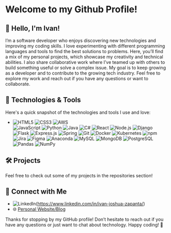 # Welcome to my Github Profile!

## 👋 Hello, I'm Ivan!

I’m a software developer who enjoys discovering new technologies and improving my coding skills. I love experimenting with different programming languages and tools to find the best solutions to problems. Here, you’ll find a mix of my personal projects, which showcase my creativity and technical abilities. I also share collaborative work where I’ve teamed up with others to build something useful or solve a complex issue. My goal is to keep growing as a developer and to contribute to the growing tech industry. Feel free to explore my work and reach out if you have any questions or want to collaborate.

## 🔧 Technologies & Tools
Here's a quick snapshot of the technologies and tools I use and love:
  - ![HTML5](https://img.shields.io/badge/HTML5-E34F26?logo=html5&logoColor=white)
  ![CSS3](https://img.shields.io/badge/CSS3-1572B6?logo=css3&logoColor=white)
  ![AWS](https://img.shields.io/badge/AWS-232F3E?logo=amazonaws&logoColor=white)  
  ![JavaScript](https://img.shields.io/badge/JavaScript-F7DF1C?logo=javascript&logoColor=white)
  ![Python](https://img.shields.io/badge/Python-3776AB?logo=python&logoColor=white)
  ![Java](https://img.shields.io/badge/Java-007396?logo=java&logoColor=white)
  ![C#](https://img.shields.io/badge/C%23-239120?logo=csharp&logoColor=white)
  ![React](https://img.shields.io/badge/React-61DAFB?logo=react&logoColor=black)
  ![Node.js](https://img.shields.io/badge/Node.js-339933?logo=node.js&logoColor=white)
  ![Django](https://img.shields.io/badge/Django-092D48?logo=django&logoColor=white)
  ![Flask](https://img.shields.io/badge/Flask-000000?logo=flask&logoColor=white)
  ![Express.js](https://img.shields.io/badge/Express.js-000000?logo=express&logoColor=white)
  ![Spring](https://img.shields.io/badge/Spring-6DB33F?logo=spring&logoColor=white)
  ![Git](https://img.shields.io/badge/Git-F05032?logo=git&logoColor=white)
  ![Docker](https://img.shields.io/badge/Docker-2496ED?logo=docker&logoColor=white)
  ![Kubernetes](https://img.shields.io/badge/Kubernetes-326CE5?logo=kubernetes&logoColor=white)
  ![npm](https://img.shields.io/badge/npm-CB3837?logo=npm&logoColor=white)
  ![Jira](https://img.shields.io/badge/Jira-0052CC?logo=jira&logoColor=white)
  ![Figma](https://img.shields.io/badge/Figma-F24E1E?logo=figma&logoColor=white)
  ![Anaconda](https://img.shields.io/badge/Anaconda-44A833?logo=anaconda&logoColor=white)
  ![MySQL](https://img.shields.io/badge/MySQL-4479A1?logo=mysql&logoColor=white)
  ![MongoDB](https://img.shields.io/badge/MongoDB-47A248?logo=mongodb&logoColor=white)
  ![PostgreSQL](https://img.shields.io/badge/PostgreSQL-4169E1?logo=postgresql&logoColor=white)
  ![Pandas](https://img.shields.io/badge/Pandas-150458?logo=pandas&logoColor=white)
  ![NumPy](https://img.shields.io/badge/NumPy-013243?logo=numpy&logoColor=white)

## 🛠️ Projects
Feel free to check out some of my projects in the repositories section!

## 🔗 Connect with Me
- ![LinkedIn](https://img.shields.io/badge/LinkedIn-0A66C2?logo=linkedin&logoColor=white)(https://www.linkedin.com/in/ivan-joshua-zapanta/)
- 🌐 [Personal Website/Blog](https://ivan-zapanta.vercel.app/)

Thanks for stopping by my GitHub profile! Don’t hesitate to reach out if you have any questions or just want to chat about technology. Happy coding! 🚀



